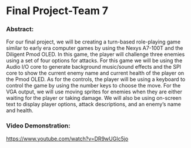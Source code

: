# Final Project-Team 7
### Abstract: 
For our final project, we will be creating a turn-based role-playing game similar to early era computer games by using the Nexys A7-100T and the Diligent Pmod OLED. In this game, the player will challenge three enemies using a set of four options for attacks. For this game we will be using the Audio I/O core to generate background music/sound effects and the SPI core to show the current enemy name and current health of the player on the Pmod OLED. As for the controls, the player will be using a keyboard to control the game by using the number keys to choose the move. For the VGA output, we will use moving sprites for enemies when they are either waiting for the player or taking damage. We will also be using on-screen text to display player options, attack descriptions, and an enemy’s name and health.

### Video Demonstration: 
https://www.youtube.com/watch?v=DR9wUGIc5jo
